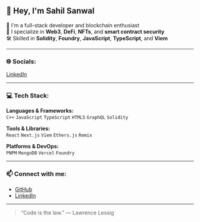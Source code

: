 ## 👋 Hey, I'm Sahil Sanwal

🚀 I'm a full-stack developer and blockchain enthusiast  
🔗 I specialize in **Web3**, **DeFi**, **NFTs**, and **smart contract security**  
🛠️ Skilled in **Solidity**, **Foundry**, **JavaScript**, **TypeScript**, and **Viem**

---

### 🌐 Socials:
[LinkedIn](https://www.linkedin.com/in/crypto-eth-1914112a5)

---

### 💻 Tech Stack:
**Languages & Frameworks:**  
`C++` `JavaScript` `TypeScript` `HTML5` `GraphQL` `Solidity`

**Tools & Libraries:**  
`React` `Next.js` `Viem` `Ethers.js` `Remix`

**Platforms & DevOps:**  
`PNPM` `MongoDB` `Vercel` `Foundry`

---

### 📫 Connect with me:
- [GitHub](https://github.com/sahilsan95)
- [LinkedIn](https://www.linkedin.com/in/crypto-eth-1914112a5)

---
> “Code is the law.” — Lawrence Lessig
